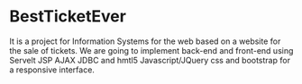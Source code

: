 # BestTicketEver

It is a project for Information Systems for the web based on a website for the sale of tickets. We are going to implement back-end and front-end using Servelt JSP AJAX JDBC and hmtl5 Javascript/JQuery css and bootstrap for a responsive interface.
